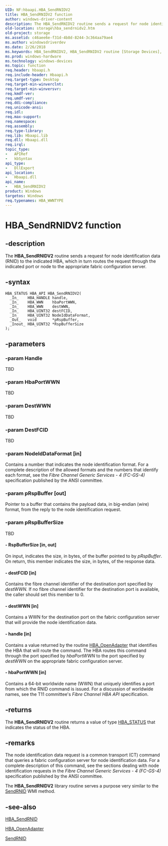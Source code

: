 ```yaml
---
UID: NF:hbaapi.HBA_SendRNIDV2
title: HBA_SendRNIDV2 function
author: windows-driver-content
description: The HBA_SendRNIDV2 routine sends a request for node identification data (RNID) to the indicated HBA, which in turn routes the request through the indicated port or node to the appropriate fabric configuration server.
old-location: storage\hba_sendrnidv2.htm
old-project: storage
ms.assetid: c46aee6e-f31d-4b8d-8244-3c364aa79ae4
ms.author: windowsdriverdev
ms.date: 2/26/2018
ms.keywords: HBA_SendRNIDV2, HBA_SendRNIDV2 routine [Storage Devices], fibreHBA_rtns_8e5796fe-6cfa-42e8-9855-9ab89752bfec.xml, hbaapi/HBA_SendRNIDV2, storage.hba_sendrnidv2
ms.prod: windows-hardware
ms.technology: windows-devices
ms.topic: function
req.header: hbaapi.h
req.include-header: Hbaapi.h
req.target-type: Desktop
req.target-min-winverclnt: 
req.target-min-winversvr: 
req.kmdf-ver: 
req.umdf-ver: 
req.ddi-compliance: 
req.unicode-ansi: 
req.idl: 
req.max-support: 
req.namespace: 
req.assembly: 
req.type-library: 
req.lib: Hbaapi.lib
req.dll: Hbaapi.dll
req.irql: 
topic_type:
-	APIRef
-	kbSyntax
api_type:
-	DllExport
api_location:
-	Hbaapi.dll
api_name:
-	HBA_SendRNIDV2
product: Windows
targetos: Windows
req.typenames: HBA_WWNTYPE
---
```


# HBA_SendRNIDV2 function


## -description


The <b>HBA_SendRNIDV2</b> routine sends a request for node identification data (RNID) to the indicated HBA, which in turn routes the request through the indicated port or node to the appropriate fabric configuration server. 


## -syntax


````
HBA_STATUS HBA_API HBA_SendRNIDV2(
  _In_    HBA_HANDLE handle,
  _In_    HBA_WWN    hbaPortWWN,
  _In_    HBA_WWN    destWWN,
  _In_    HBA_UINT32 destFCID,
  _In_    HBA_UINT32 NodeIdDataFormat,
  _Out_   void       *pRspBuffer,
  _Inout_ HBA_UINT32 *RspBufferSize
);
````


## -parameters




### -param Handle

TBD


### -param HbaPortWWN

TBD


### -param DestWWN

TBD


### -param DestFCID

TBD


### -param NodeIdDataFormat [in]

Contains a number that indicates the node identification format. For a complete description of the allowed formats and the numbers that identify each format, see the <i>Fibre Channel Generic Services - 4 (FC-GS-4)</i> specification published by the ANSI committee.


### -param pRspBuffer [out]

Pointer to a buffer that contains the payload data, in big-endian (wire) format, from the reply to the node identification request.  


### -param pRspBufferSize

TBD




#### - RspBufferSize [in, out]

On input, indicates the size, in bytes, of the buffer pointed to by <i>pRspBuffer</i>. On return, this member indicates the size, in bytes, of the response data. 


#### - destFCID [in]

Contains the fibre channel identifier of the destination port specified by <i>destWWN. </i>If no fibre channel identifier for the destination port is available, the caller should set this member to 0. 


#### - destWWN [in]

Contains a WWN for the destination port on the fabric configuration server that will provide the node identification data. 


#### - handle [in]

Contains a value returned by the routine <a href="..\hbaapi\nf-hbaapi-hba_openadapter.md">HBA_OpenAdapter</a> that identifies the HBA that will route the command. The HBA routes this command through the port specified by <i>hbaPortWWN </i>to the port specified by <i>destWWN </i>on the appropriate fabric configuration server. 


#### - hbaPortWWN [in]

Contains a 64-bit worldwide name (WWN) that uniquely identifies a port from which the RNID command is issued. For a discussion of worldwide names, see the T11 committee's <i>Fibre Channel HBA API</i> specification. 


## -returns



The <b>HBA_SendRNIDV2</b> routine returns a value of type <a href="https://msdn.microsoft.com/library/windows/hardware/ff557233">HBA_STATUS</a> that indicates the status of the HBA.




## -remarks



The node identification data request is a common transport (CT) command that queries a fabric configuration server for node identification data. For a complete description of this command, see the sections dealing with node identification requests in the <i>Fibre Channel Generic Services - 4 (FC-GS-4)</i> specification published by the ANSI committee.

The <b>HBA_SendRNIDV2</b> library routine serves a purpose very similar to the <a href="https://msdn.microsoft.com/library/windows/hardware/ff565459">SendRNID</a> WMI method. 




## -see-also

<a href="..\hbaapi\nf-hbaapi-hba_sendrnid.md">HBA_SendRNID</a>



<a href="..\hbaapi\nf-hbaapi-hba_openadapter.md">HBA_OpenAdapter</a>



<a href="https://msdn.microsoft.com/library/windows/hardware/ff565459">SendRNID</a>



 

 


